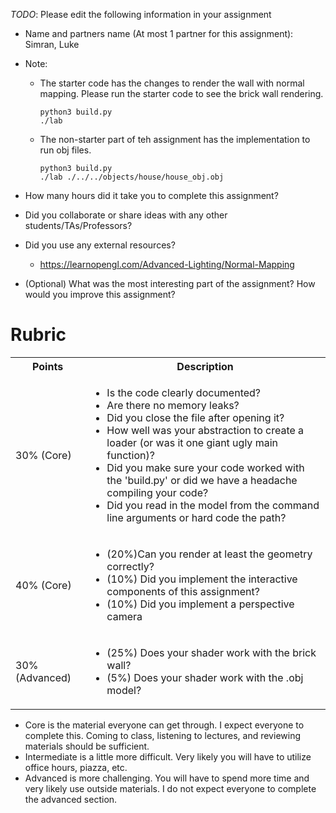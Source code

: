 *TODO*: Please edit the following information in your assignment

* Name and partners name (At most 1 partner for this assignment): Simran, Luke
* Note: 
  - The starter code has the changes to render the wall with normal mapping. Please run the starter code to see the brick wall rendering. 
    ```  
    python3 build.py
    ./lab
    ```
  - The non-starter part of teh assignment has the implementation to run obj files. 
    ```  
    python3 build.py
    ./lab ./../../objects/house/house_obj.obj
    ```

* How many hours did it take you to complete this assignment? 
* Did you collaborate or share ideas with any other students/TAs/Professors? 
* Did you use any external resources? 
  * https://learnopengl.com/Advanced-Lighting/Normal-Mapping
* (Optional) What was the most interesting part of the assignment? How would you improve this assignment?

# Rubric

<table>
  <tbody>
    <tr>
      <th>Points</th>
      <th align="center">Description</th>
    </tr>
    <tr>
      <td>30% (Core)</td>
      <td align="left"><ul><li>Is the code clearly documented?</li><li>Are there no memory leaks?</li><li>Did you close the file after opening it?</li><li> How well was your abstraction to create a loader (or was it one giant ugly main function)?</li><li>Did you make sure your code worked with the 'build.py' or did we have a headache compiling your code?</li><li>Did you read in the model from the command line arguments or hard code the path?</li></ul></td>
    </tr>   
    <tr>
      <td>40% (Core)</td>
      <td align="left"><ul><li>(20%)Can you render at least the geometry correctly?</li><li>(10%) Did you implement the interactive components of this assignment?</li><li>(10%) Did you implement a perspective camera</li></ul></td>
    </tr>
      <td>30% (Advanced)</td>
      <td align="left"><ul><li>(25%) Does your shader work with the brick wall? </li><li>(5%) Does your shader work with the .obj model?</li></ul></td>
    </tr>
  </tbody>
</table>

* Core is the material everyone can get through. I expect everyone to complete this. Coming to class, listening to lectures, and reviewing materials should be sufficient.
* Intermediate is a little more difficult. Very likely you will have to utilize office hours, piazza, etc.
* Advanced is more challenging. You will have to spend more time and very likely use outside materials. I do not expect everyone to complete the advanced section.

